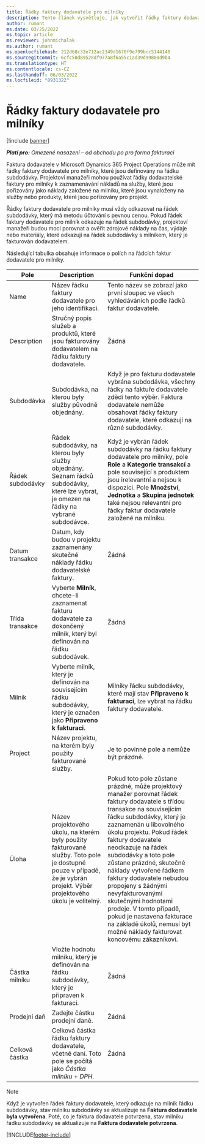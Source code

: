 ```yaml
---
title: Řádky faktury dodavatele pro milníky
description: Tento článek vysvětluje, jak vytvořit řádky faktury dodavatele pro milníky v subdodávce.
author: rumant
ms.date: 03/25/2022
ms.topic: article
ms.reviewer: johnmichalak
ms.author: rumant
ms.openlocfilehash: 212d68c32e712ac2349d1670f9e799bcc5144148
ms.sourcegitcommit: 6cfc50d89528df977a8f6a55c1ad39d99800d9b4
ms.translationtype: HT
ms.contentlocale: cs-CZ
ms.lasthandoff: 06/03/2022
ms.locfileid: "8931322"
---
```

# <a name="vendor-invoice-lines-for-milestones"></a>Řádky faktury dodavatele pro milníky

[!include [banner](../../includes/dataverse-preview.md)]

_**Platí pro:** Omezené nasazení – od obchodu po pro forma fakturaci_

Faktura dodavatele v Microsoft Dynamics 365 Project Operations může mít řádky faktury dodavatele pro milníky, které jsou definovány na řádku subdodávky. Projektoví manažeři mohou používat řádky dodavatelské faktury pro milníky k zaznamenávání nákladů na služby, které jsou pořizovány jako náklady založené na milníku, které jsou vynaloženy na služby nebo produkty, které jsou pořizovány pro projekt.

Řádky faktury dodavatele pro milníky musí vždy odkazovat na řádek subdodávky, který má metodu účtování s pevnou cenou. Pokud řádek faktury dodavatele pro milník odkazuje na řádek subdodávky, projektoví manažeři budou moci porovnat a ověřit zdrojové náklady na čas, výdaje nebo materiály, které odkazují na řádek subdodávky s milníkem, který je fakturován dodavatelem.

Následující tabulka obsahuje informace o polích na řádcích faktur dodavatele pro milníky.

| Pole | Description | Funkční dopad |
| --- | --- | --- |
| Name | Název řádku faktury dodavatele pro jeho identifikaci. | Tento název se zobrazí jako první sloupec ve všech vyhledáváních podle řádků faktur dodavatele. |
| Description | Stručný popis služeb a produktů, které jsou fakturovány dodavatelem na řádku faktury dodavatele. | Žádná |
| Subdodávka | Subdodávka, na kterou byly služby původně objednány. | Když je pro fakturu dodavatele vybrána subdodávka, všechny řádky na faktuře dodavatele zdědí tento výběr. Faktura dodavatele nemůže obsahovat řádky faktury dodavatele, které odkazují na různé subdodávky. |
| Řádek subdodávky | Řádek subdodávky, na kterou byly služby objednány. Seznam řádků subdodávky, které lze vybrat, je omezen na řádky na vybrané subdodávce. | Když je vybrán řádek subdodávky na řádku faktury dodavatele pro milníky, pole **Role** a **Kategorie transakcí** a pole související s produktem jsou irelevantní a nejsou k dispozici. Pole **Množství**, **Jednotka** a **Skupina jednotek** také nejsou relevantní pro řádky faktur dodavatele založené na milníku. |
| Datum transakce | Datum, kdy budou v projektu zaznamenány skutečné náklady řádku dodavatelské faktury. | Žádná |
| Třída transakce | Vyberte **Milník**, chcete-li zaznamenat fakturu dodavatele za dokončený milník, který byl definován na řádku subdodávek. | Žádná |
| Milník | Vyberte milník, který je definován na souvisejícím řádku subdodávky, který je označen jako **Připraveno k fakturaci**. | Milníky řádku subdodávky, které mají stav **Připraveno k fakturaci**, lze vybrat na řádku faktury dodavatele. |
| Project | Název projektu, na kterém byly použity fakturované služby. | Je to povinné pole a nemůže být prázdné. |
| Úloha | Název projektového úkolu, na kterém byly použity fakturované služby. Toto pole je dostupné pouze v případě, že je vybrán projekt. Výběr projektového úkolu je volitelný. | Pokud toto pole zůstane prázdné, může projektový manažer porovnat řádek faktury dodavatele s třídou transakce na souvisejícím řádku subdodávky, který je zaznamenán u libovolného úkolu projektu. Pokud řádek faktury dodavatele neodkazuje na řádek subdodávky a toto pole zůstane prázdné, skutečné náklady vytvořené řádkem faktury dodavatele nebudou propojeny s žádnými nevyfakturovanými skutečnými hodnotami prodeje. V tomto případě, pokud je nastavena fakturace na základě úkolů, nemusí být možné náklady fakturovat koncovému zákazníkovi. |
| Částka milníku | Vložte hodnotu milníku, který je definován na řádku subdodávky, který je připraven k fakturaci. | Žádná |
| Prodejní daň | Zadejte částku prodejní daně. | Žádná |
| Celková částka | Celková částka řádku faktury dodavatele, včetně daní. Toto pole se počítá jako *Částka milníku* + *DPH*. | Žádná |

> [!NOTE]
> Když je vytvořen řádek faktury dodavatele, který odkazuje na milník řádku subdodávky, stav milníku subdodávky se aktualizuje na **Faktura dodavatele byla vytvořena**. Poté, co je faktura dodavatele potvrzena, stav milníku řádku subdodávky se aktualizuje na **Faktura dodavatele potvrzena**.

[!INCLUDE[footer-include](../../includes/footer-banner.md)]
